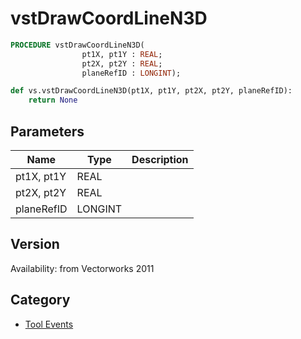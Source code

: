 # vstDrawCoordLineN3D

```pascal
PROCEDURE vstDrawCoordLineN3D(
				pt1X, pt1Y : REAL;
				pt2X, pt2Y : REAL;
				planeRefID : LONGINT);
```

```python
def vs.vstDrawCoordLineN3D(pt1X, pt1Y, pt2X, pt2Y, planeRefID):
    return None
```

## Parameters
|Name|Type|Description|
|---|---|---|
|pt1X, pt1Y|REAL|   |
|pt2X, pt2Y|REAL|   |
|planeRefID|LONGINT|   |

## Version
Availability: from Vectorworks 2011

## Category
* [Tool Events](../Categories/Tool%20Events.md)

